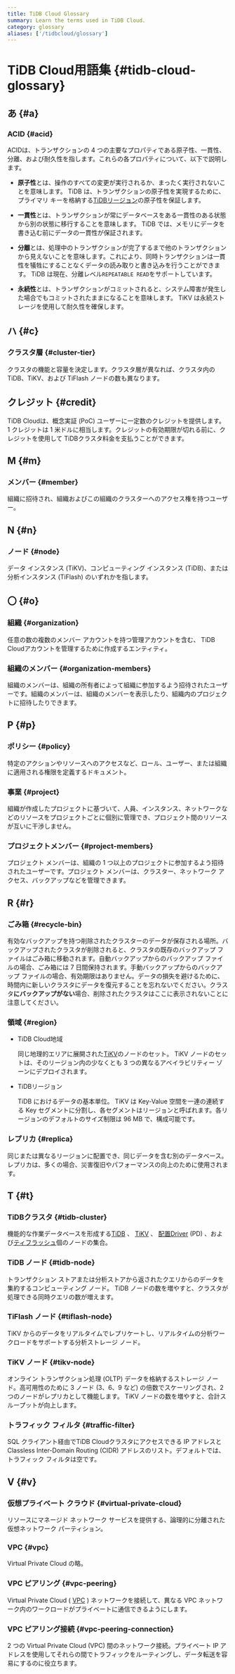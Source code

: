```yaml
---
title: TiDB Cloud Glossary
summary: Learn the terms used in TiDB Cloud.
category: glossary
aliases: ['/tidbcloud/glossary']
---
```


# TiDB Cloud用語集 {#tidb-cloud-glossary}

## あ {#a}

### ACID {#acid}

ACIDは、トランザクションの 4 つの主要なプロパティである原子性、一貫性、分離、および耐久性を指します。これらの各プロパティについて、以下で説明します。

-   **原子性**とは、操作のすべての変更が実行されるか、まったく実行されないことを意味します。 TiDB は、トランザクションの原子性を実現するために、プライマリ キーを格納する[TiDBリージョン](#region)の原子性を保証します。

-   **一貫性**とは、トランザクションが常にデータベースをある一貫性のある状態から別の状態に移行することを意味します。 TiDB では、メモリにデータを書き込む前にデータの一貫性が保証されます。

-   **分離**とは、処理中のトランザクションが完了するまで他のトランザクションから見えないことを意味します。これにより、同時トランザクションは一貫性を犠牲にすることなくデータの読み取りと書き込みを行うことができます。 TiDB は現在、分離レベル`REPEATABLE READ`をサポートしています。

-   **永続性**とは、トランザクションがコミットされると、システム障害が発生した場合でもコミットされたままになることを意味します。 TiKV は永続ストレージを使用して耐久性を確保します。

## ハ {#c}

### クラスタ層 {#cluster-tier}

クラスタの機能と容量を決定します。クラスタ層が異なれば、クラスタ内の TiDB、TiKV、および TiFlash ノードの数も異なります。

## クレジット {#credit}

TiDB Cloudは、概念実証 (PoC) ユーザーに一定数のクレジットを提供します。 1 クレジットは 1 米ドルに相当します。クレジットの有効期限が切れる前に、クレジットを使用して TiDBクラスタ料金を支払うことができます。

## M {#m}

### メンバー {#member}

組織に招待され、組織およびこの組織のクラスターへのアクセス権を持つユーザー。

## N {#n}

### ノード {#node}

データ インスタンス (TiKV)、コンピューティング インスタンス (TiDB)、または分析インスタンス (TiFlash) のいずれかを指します。

## 〇 {#o}

### 組織 {#organization}

任意の数の複数のメンバー アカウントを持つ管理アカウントを含む、 TiDB Cloudアカウントを管理するために作成するエンティティ。

### 組織のメンバー {#organization-members}

組織のメンバーは、組織の所有者によって組織に参加するよう招待されたユーザーです。組織のメンバーは、組織のメンバーを表示したり、組織内のプロジェクトに招待したりできます。

## P {#p}

### ポリシー {#policy}

特定のアクションやリソースへのアクセスなど、ロール、ユーザー、または組織に適用される権限を定義するドキュメント。

### 事業 {#project}

組織が作成したプロジェクトに基づいて、人員、インスタンス、ネットワークなどのリソースをプロジェクトごとに個別に管理でき、プロジェクト間のリソースが互いに干渉しません。

### プロジェクトメンバー {#project-members}

プロジェクト メンバーは、組織の 1 つ以上のプロジェクトに参加するよう招待されたユーザーです。プロジェクト メンバーは、クラスター、ネットワーク アクセス、バックアップなどを管理できます。

## R {#r}

### ごみ箱 {#recycle-bin}

有効なバックアップを持つ削除されたクラスターのデータが保存される場所。バックアップされたクラスタが削除されると、クラスタの既存のバックアップ ファイルはごみ箱に移動されます。自動バックアップからのバックアップ ファイルの場合、ごみ箱には 7 日間保持されます。手動バックアップからのバックアップ ファイルの場合、有効期限はありません。データの損失を避けるために、時間内に新しいクラスタにデータを復元することを忘れないでください。クラスタ**にバックアップがない**場合、削除されたクラスタはここに表示されないことに注意してください。

### 領域 {#region}

-   TiDB Cloud地域

    同じ地理的エリアに展開された[TiKV](https://docs.pingcap.com/tidb/stable/tidb-storage)のノードのセット。 TiKV ノードのセットは、そのリージョン内の少なくとも 3 つの異なるアベイラビリティー ゾーンにデプロイされます。

-   TiDBリージョン

    TiDB におけるデータの基本単位。 TiKV は Key-Value 空間を一連の連続する Key セグメントに分割し、各セグメントはリージョンと呼ばれます。各リージョンのデフォルトのサイズ制限は 96 MB で、構成可能です。

### レプリカ {#replica}

同じまたは異なるリージョンに配置でき、同じデータを含む別のデータベース。レプリカは、多くの場合、災害復旧やパフォーマンスの向上のために使用されます。

## T {#t}

### TiDBクラスタ {#tidb-cluster}

機能的な作業データベースを形成する[TiDB](https://docs.pingcap.com/tidb/stable/tidb-computing) 、 [TiKV](https://docs.pingcap.com/tidb/stable/tidb-storage) 、 [配置Driver](https://docs.pingcap.com/tidb/stable/tidb-scheduling) (PD) 、および[ティフラッシュ](https://docs.pingcap.com/tidb/stable/tiflash-overview)個のノードの集合。

### TiDB ノード {#tidb-node}

トランザクション ストアまたは分析ストアから返されたクエリからのデータを集約するコンピューティング ノード。 TiDB ノードの数を増やすと、クラスタが処理できる同時クエリの数が増えます。

### TiFlash ノード {#tiflash-node}

TiKV からのデータをリアルタイムでレプリケートし、リアルタイムの分析ワークロードをサポートする分析ストレージ ノード。

### TiKV ノード {#tikv-node}

オンライン トランザクション処理 (OLTP) データを格納するストレージ ノード。高可用性のために 3 ノード (3、6、9 など) の倍数でスケーリングされ、2 つのノードがレプリカとして機能します。 TiKV ノードの数を増やすと、合計スループットが向上します。

### トラフィック フィルタ {#traffic-filter}

SQL クライアント経由でTiDB Cloudクラスタにアクセスできる IP アドレスと Classless Inter-Domain Routing (CIDR) アドレスのリスト。デフォルトでは、トラフィック フィルタは空です。

## Ⅴ {#v}

### 仮想プライベート クラウド {#virtual-private-cloud}

リソースにマネージド ネットワーク サービスを提供する、論理的に分離された仮想ネットワーク パーティション。

### VPC {#vpc}

Virtual Private Cloud の略。

### VPC ピアリング {#vpc-peering}

Virtual Private Cloud ( [VPC](#vpc) ) ネットワークを接続して、異なる VPC ネットワーク内のワークロードがプライベートに通信できるようにします。

### VPC ピアリング接続 {#vpc-peering-connection}

2 つの Virtual Private Cloud (VPC) 間のネットワーク接続。プライベート IP アドレスを使用してそれらの間でトラフィックをルーティングし、データ転送を容易にするのに役立ちます。
